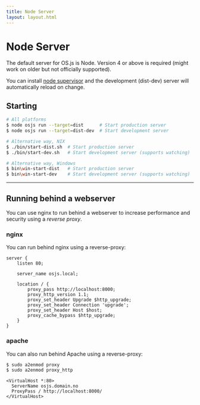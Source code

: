 ```yaml
---
title: Node Server
layout: layout.html
---
```


# Node Server

The default server for OS.js is Node. Version 4 or above is required (might work on older but not officially supported).

You can install [node supervisor](https://github.com/petruisfan/node-supervisor) and the development (dist-dev) server will automatically reload on change.

## Starting

```bash
# All platforms
$ node osjs run --target=dist      # Start production server
$ node osjs run --target=dist-dev  # Start development server

# Alternative way, NIX
$ ./bin/start-dist.sh  # Start production server
$ ./bin/start-dev.sh   # Start development server (supports watching)

# Alternative way, Windows
$ bin\win-start-dist   # Start production server
$ bin\win-start-dev    # Start development server (supports watching)
```

---

## Running behind a webserver

You can use nginx to run behind a webserver to increase performance and security using a *reverse proxy*.

### nginx

You can run behind nginx using a reverse-proxy:

```
server {
    listen 80;

    server_name osjs.local;

    location / {
        proxy_pass http://localhost:8000;
        proxy_http_version 1.1;
        proxy_set_header Upgrade $http_upgrade;
        proxy_set_header Connection 'upgrade';
        proxy_set_header Host $host;
        proxy_cache_bypass $http_upgrade;
    }
}

```

### apache

You can also run behind Apache using a reverse-proxy:

```bash
$ sudo a2enmod proxy
$ sudo a2enmod proxy_http
```

```
<VirtualHost *:80>
  ServerName osjs.domain.no
  ProxyPass / http://localhost:8000/
</VirtualHost>
```
